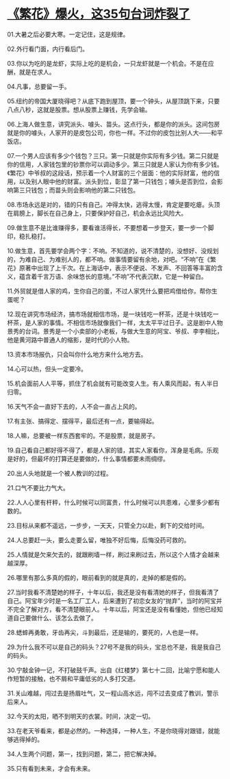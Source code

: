 # [《繁花》爆火，这35句台词炸裂了](https://github.com/haoz0x139/myblog/issues/31)

01.大暑之后必要大寒。一定记住，这是规律。

02.外行看门面，内行看后门。

03.你以为吃的是龙虾，实际上吃的是机会，一只龙虾就是一个机会。不是在应酬，就是在求人。

04.凡事，总要留一手。

05.纽约的帝国大厦晓得吧？从底下跑到屋顶，要一个钟头，从屋顶跳下来，只要八点八秒，这就是股票。想从股票上赚钱，先学会输。

06.上海人做生意，讲究派头、噱头、苗头。这点行头，都是你的派头。这间包房就是你的噱头，人家开的是皮包公司，你也一样。不过你的皮包比别人大——和平饭店。

07.一个男人应该有多少个钱包？三只。第一只就是你实际有多少钱。第二只就是你的信用，人家钱包里的钞票你可以调动多少。第三只就是人家认为你有多少钱。《繁花》中爷叔的这段话，预示着一个人财富的三个层面：他的实际财富，他的信用，以及别人眼中他的财富。派头到位，彰显了第一只钱包；噱头是否到位，会影响第三只钱包；而苗头则会影响他的第二只钱包。

08.市场永远是对的，错的只有自己。冲得太快，逃得太慢，肯定是要吃瘪。头顶在肩膀上，脚长在自己身上，只要保护好自己，机会永远比风险大。

09.做生意不是比谁赚得多，要看谁活得长，不要想着一步登天，要一步一个脚印，稳扎稳打。

10.做生意，首先要学会两个字：不响。不知道的，说不清楚的，没想好、没规划的，为难自己、为难别人的，都不响。做事情要留有余地，对吧。“不响”在《繁花》原著中出现了上千次。在上海话中，表示不便说、不发声、不回答等丰富的含义，蕴含着千言万语、余味悠长的意境。”不响”不代表沉默，它是一种留白。

11.外贸就是借人家的鸡，生你自己的蛋，不过人家凭什么要把鸡借给你，帮你生蛋呢？

12.现在讲究市场经济，搞市场就相信市场，是一块钱吃一杯茶，还是十块钱吃一杯茶，是人家的事情。不相信市场就像我们一样，太太平平过日子。这是剧中人物景秀的台词。景秀是一个小卖部的小老板，与做大生意的阿宝、爷叔、李李相比，他是黄河路中普通人的缩影，是时代的小人物。

13.资本市场报仇，只会叫你什么地方来什么地方去。

14.心可以热，但头一定要冷。

15.机会面前人人平等，抓住了机会就有可能改变人生。有人乘风而起，有人半日归零。

16.天气不会一直好下去的，人不会一直占上风的。

17.有主张、搞得定、摆得平，最后还有一点，要输得起。

18.人嘛，总要被一样东西套牢的。不是股票，就是房子。

19.自己看自己都好得不得了，都是人家的错，其实人家看你，浑身是毛病。乐观是好的，但最坏的打算还是要做的，什么事情都要未雨绸缪。

20.出人头地就是一个被人教训的过程。

21.口气不要比力气大。

22.人人心里有杆秤，什么时候可以同富贵，什么时候可以共患难，心里多少都有数的。

23.目标从来都不遥远，一步步，一天天，只管全力以赴，剩下的交给时间。

24.人总要赶一头，要么走要么留，唯独不好后悔，后悔没药可救的。

25.人情就是欠来欠去的，就跟刷墙一样，刷过来刷过去，所以这个人情才会越来越深厚。

26.哪里有那么多真的假的，眼前看到的就是真的，走掉的都是假的。

27.当时我看不清楚她的样子，十年以后，我还是没有看清她的样子，但我看清了自己。阿宝年少时是一名工厂工人，后来遭到了初恋女友的“抛弃”，当时的阿宝并不完全了解对方，看不清楚眼前人。十年以后，阿宝还是没有看懂她，但他已经知道自己要做什么、该怎么去做了。

28.蟋蟀再勇敢，牙齿再尖，斗到最后，还是输的，要死的，人也是一样。

29.为什么我不可以是自己的码头？27号不是我的码头，宝总也不是，我是我自己的码头。

30.宁敲金钟一记，不打破鼓千声。出自《红楼梦》第七十二回，比喻宁愿和能人作短暂的接触，也不屑和平庸低劣的人多打交道。

31.关山难越，闯过去是扬眉吐气，又一程山高水远，闯不过去变成了教训，警示后来人。

32.今天的太阳，晒不到明天的衣裳。时间，决定一切。

33.在老天爷看来，都是必然的。一种选择，一种人生，不是你晓得对跟错，就能够逃得掉的。

34.人生两个问题，第一，找到问题，第二，把它解决掉。

35.只有看到未来，才会有未来。